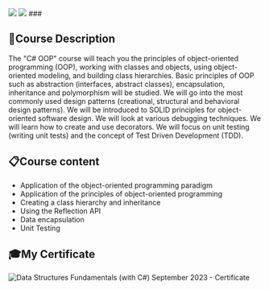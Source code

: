 <img src="https://capsule-render.vercel.app/api?type=waving&color=0:552586,100:a82da8&height=300&section=header&text=Data Structures&fontSize=70&fontAlignY=25&desc=Fundamentals&descSize=70&descAlignY=50"/>
<img src="https://capsule-render.vercel.app/api?type=waving&color=0:552586,100:a82da8&height=300&section=header&text=Object-oriented&fontSize=70&fontAlignY=25&desc=Programming&descSize=70&descAlignY=50"/>
### <h2> 📑Course Description </h2>
The "C# OOP" course will teach you the principles of object-oriented programming (OOP), working with classes and objects, using object-oriented modeling, and building class hierarchies. Basic principles of OOP such as abstraction (interfaces, abstract classes), encapsulation, inheritance and polymorphism will be studied. We will go into the most commonly used design patterns (creational, structural and behavioral design patterns). We will be introduced to SOLID principles for object-oriented software design. We will look at various debugging techniques. We will learn how to create and use decorators. We will focus on unit testing (writing unit tests) and the concept of Test Driven Development (TDD).

### <h2> 📋Course content </h2>
- Application of the object-oriented programming paradigm
- Application of the principles of object-oriented programming
- Creating a class hierarchy and inheritance
- Using the Reflection API
- Data encapsulation
- Unit Testing

### <h2> 🎓My Certificate </h2>
![Data Structures Fundamentals (with C#) September 2023 - Certificate](https://softuni.bg/certificates/certificates/converttoimage/185484?code=339b51ab)
